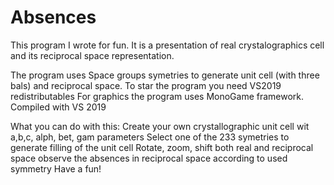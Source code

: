 # Absences
This program I wrote for fun. It is a presentation of real crystalographics cell and its reciprocal space representation. 

The program uses Space groups symetries to generate unit cell (with three bals) and reciprocal space. 
To star the program you need VS2019 redistributables
For graphics the program uses MonoGame framework.
Compiled with VS 2019

What you can do with this:
Create your own crystallographic unit cell wit a,b,c, alph, bet, gam parameters
Select one of the 233 symetries to generate filling of the unit cell
Rotate, zoom, shift both real and reciprocal space
observe the absences in reciprocal space according to used symmetry
Have a fun!


